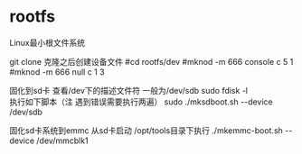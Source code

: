 # rootfs
Linux最小根文件系统

git clone 克隆之后创建设备文件
#cd rootfs/dev
#mknod -m 666 console c 5 1
#mknod -m 666 null c 1 3

固化到sd卡
查看/dev下的描述文件符  一般为/dev/sdb
sudo fdisk -l  
执行如下脚本（注 遇到错误需要执行两遍）
sudo ./mksdboot.sh --device /dev/sdb

固化sd卡系统到emmc
从sd卡启动
/opt/tools目录下执行
./mkemmc-boot.sh --device /dev/mmcblk1
